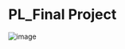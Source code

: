 # PL_Final Project
![image](https://github.com/RonanSoriano/FINAL-PROJECT-TOPL_CELAJES_JIMENEZ_SORIANO/assets/142371669/9c0722fe-308f-459c-8923-99449387e33d)

